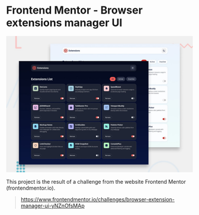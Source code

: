 # Frontend Mentor - Browser extensions manager UI

![Design preview for the Browser extensions manager UI coding challenge](./preview.jpg)

This project is the result of a challenge from the website Frontend Mentor (frontendmentor.io).

> https://www.frontendmentor.io/challenges/browser-extension-manager-ui-yNZnOfsMAp